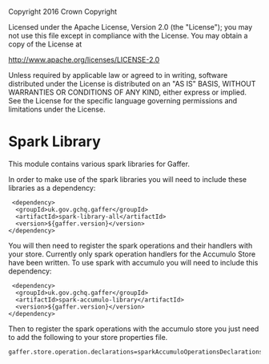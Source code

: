 Copyright 2016 Crown Copyright

Licensed under the Apache License, Version 2.0 (the "License");
you may not use this file except in compliance with the License.
You may obtain a copy of the License at

  http://www.apache.org/licenses/LICENSE-2.0

Unless required by applicable law or agreed to in writing, software
distributed under the License is distributed on an "AS IS" BASIS,
WITHOUT WARRANTIES OR CONDITIONS OF ANY KIND, either express or implied.
See the License for the specific language governing permissions and
limitations under the License.


Spark Library
============
This module contains various spark libraries for Gaffer.

In order to make use of the spark libraries you will need to include these libraries as a dependency:

```
 <dependency>
  <groupId>uk.gov.gchq.gaffer</groupId>
  <artifactId>spark-library-all</artifactId>
  <version>${gaffer.version}</version>
</dependency>
```

You will then need to register the spark operations and their handlers with your store.
Currently only spark operation handlers for the Accumulo Store have been written.
To use spark with accumulo you will need to include this dependency:
```
 <dependency>
  <groupId>uk.gov.gchq.gaffer</groupId>
  <artifactId>spark-accumulo-library</artifactId>
  <version>${gaffer.version}</version>
</dependency>
```

Then to register the spark operations with the accumulo store you just need
to add the following to your store properties file.
```
gaffer.store.operation.declarations=sparkAccumuloOperationsDeclarations.json
```